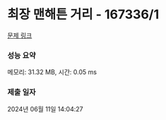 # 최장 맨해튼 거리 - 167336/1 

[문제 링크](https://level.goorm.io/exam/167336/%EC%B5%9C%EC%9E%A5-%EB%A7%A8%ED%95%B4%ED%8A%BC-%EA%B1%B0%EB%A6%AC/quiz/1) 

### 성능 요약

메모리: 31.32 MB, 시간: 0.05 ms

### 제출 일자

2024년 06월 11일 14:04:27

